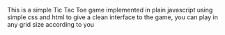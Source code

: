 This is a simple Tic Tac Toe game implemented in plain javascript using simple css and html to give a clean interface to the game, you can play in any grid size according to you
